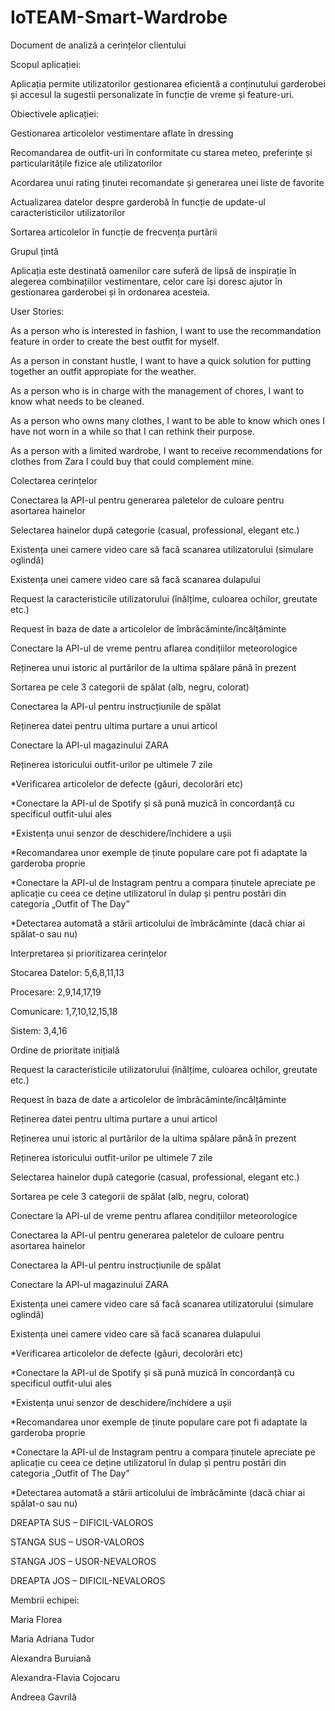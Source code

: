 # IoTEAM-Smart-Wardrobe

Document de analiză a cerințelor clientului 

 

Scopul aplicației:  

Aplicația permite utilizatorilor gestionarea eficientă a conținutului garderobei și accesul la sugestii personalizate în funcție de vreme și  feature-uri. 

 

Obiectivele aplicației: 

Gestionarea articolelor vestimentare aflate în dressing 

Recomandarea de outfit-uri în conformitate cu starea meteo, preferințe și particularitățile fizice ale utilizatorilor 

Acordarea unui rating ținutei recomandate și generarea unei liste de favorite 

Actualizarea datelor despre garderobă în funcție de update-ul caracteristicilor utilizatorilor 

Sortarea articolelor în funcție de frecvența purtării  

 

Grupul țintă 

 Aplicația este destinată oamenilor care suferă de lipsă de inspirație în alegerea combinațiilor vestimentare, celor care își doresc ajutor în gestionarea garderobei și în ordonarea acesteia.  

 

User Stories: 

 

As a person who is interested in fashion, I want to use the recommandation feature in order to create the best outfit for myself. 

As a person in constant hustle, I want to have a quick solution for putting together an outfit appropiate for the weather. 

As a person who is in charge with the management of chores, I want to know what needs to be cleaned.  

As a person who owns many clothes, I want to be able to know which ones I have not worn in a while so that I can rethink their purpose. 

As a person with a limited wardrobe, I want to receive recommendations for clothes from Zara I could buy that could complement mine. 

 

 

Colectarea cerințelor 

 

Conectarea la API-ul pentru generarea paletelor de culoare pentru asortarea hainelor 

Selectarea hainelor după categorie (casual, professional, elegant etc.) 

Existența unei camere video care să facă scanarea utilizatorului (simulare oglindă) 

Existența unei camere video care să facă scanarea dulapului 

Request la caracteristicile utilizatorului (înălțime, culoarea ochilor, greutate etc.)   

Request în baza de date a articolelor de îmbrăcăminte/încălțăminte   

Conectare la API-ul de vreme pentru aflarea condițiilor meteorologice 

 

 

Reținerea unui istoric al purtărilor de la ultima spălare până în prezent 

Sortarea pe cele 3 categorii de spălat (alb, negru, colorat) 

Conectarea la API-ul pentru instrucțiunile de spălat 

Reținerea datei pentru ultima purtare a unui articol 

Conectare la API-ul magazinului ZARA 

Reținerea istoricului outfit-urilor pe ultimele 7 zile  

*Verificarea articolelor de defecte (găuri, decolorări etc) 

*Conectare la API-ul de Spotify și să pună muzică în concordanță cu specificul outfit-ului ales 

*Existența unui senzor de deschidere/închidere a ușii 

*Recomandarea unor exemple de ținute populare care pot fi adaptate la garderoba proprie 

*Conectare la API-ul de Instagram pentru a compara ținutele apreciate pe aplicație cu ceea ce deține utilizatorul în dulap și pentru postări din categoria „Outfit of The Day” 

*Detectarea automată a stării articolului de îmbrăcăminte (dacă chiar ai spălat-o sau nu) 

 

Interpretarea și prioritizarea cerințelor 

 

Stocarea Datelor: 5,6,8,11,13 

Procesare: 2,9,14,17,19 

Comunicare: 1,7,10,12,15,18 

Sistem: 3,4,16 
 

 

 

Ordine de prioritate inițială 

Request la caracteristicile utilizatorului (înălțime, culoarea ochilor, greutate etc.)   

Request în baza de date a articolelor de îmbrăcăminte/încălțăminte   

Reținerea datei pentru ultima purtare a unui articol 

Reținerea unui istoric al purtărilor de la ultima spălare până în prezent 

Reținerea istoricului outfit-urilor pe ultimele 7 zile 

Selectarea hainelor după categorie (casual, professional, elegant etc.) 

Sortarea pe cele 3 categorii de spălat (alb, negru, colorat) 

Conectare la API-ul de vreme pentru aflarea condițiilor meteorologice 

Conectarea la API-ul pentru generarea paletelor de culoare pentru asortarea hainelor 

Conectarea la API-ul pentru instrucțiunile de spălat 

Conectare la API-ul magazinului ZARA 

Existența unei camere video care să facă scanarea utilizatorului (simulare oglindă) 

Existența unei camere video care să facă scanarea dulapului 

 

 

 

 

 

 

*Verificarea articolelor de defecte (găuri, decolorări etc) 

*Conectare la API-ul de Spotify și să pună muzică în concordanță cu specificul outfit-ului ales 

*Existența unui senzor de deschidere/închidere a ușii 

*Recomandarea unor exemple de ținute populare care pot fi adaptate la garderoba proprie 

*Conectare la API-ul de Instagram pentru a compara ținutele apreciate pe aplicație cu ceea ce deține utilizatorul în dulap și pentru postări din categoria „Outfit of The Day” 

*Detectarea automată a stării articolului de îmbrăcăminte (dacă chiar ai spălat-o sau nu) 

 

 

 
 
DREAPTA SUS – DIFICIL-VALOROS 

STANGA SUS – USOR-VALOROS 

STANGA JOS – USOR-NEVALOROS 

DREAPTA JOS – DIFICIL-NEVALOROS 

 

 

Membrii echipei: 
 

Maria Florea 

Maria Adriana Tudor 

Alexandra Buruiană 

Alexandra-Flavia Cojocaru 

Andreea Gavrilă 

 

 
